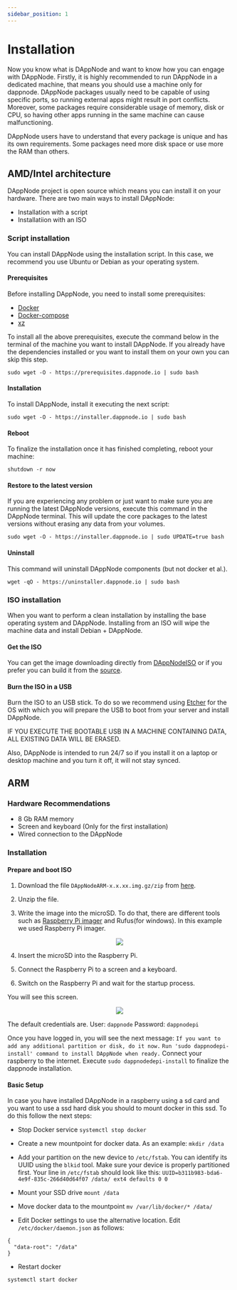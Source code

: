 ```yaml
---
sidebar_position: 1
---
```


# Installation

Now you know what is DAppNode and want to know how you can engage with DAppNode. Firstly, it is highly recommended to run DAppNode in a dedicated machine, that means you should use a machine only for dappnode. DAppNode packages usually need to be capable of using specific ports, so running external apps might result in port conflicts. Moreover, some packages require considerable usage of memory, disk or CPU, so having other apps running in the same machine can cause malfunctioning.

DAppNode users have to understand that every package is unique and has its own requirements. Some packages need more disk space or use more the RAM than others.

## AMD/Intel architecture

DAppNode project is open source which means you can install it on your hardware. There are two main ways to install DAppNode:

- Installation with a script
- Installatiion with an ISO

### Script installation

You can install DAppNode using the installation script. In this case, we recommend you use Ubuntu or Debian as your operating system.

#### Prerequisites

Before installing DAppNode, you need to install some prerequisites:

- [Docker](https://docs.docker.com/install/)
- [Docker-compose](https://docs.docker.com/compose/install/)
- [xz](https://tukaani.org/xz/)

To install all the above prerequisites, execute the command below in the terminal of the machine you want to install DAppNode. If you already have the dependencies installed or you want to install them on your own you can skip this step.

```
sudo wget -O - https://prerequisites.dappnode.io | sudo bash
```

#### Installation

To install DAppNode, install it executing the next script:

```
sudo wget -O - https://installer.dappnode.io | sudo bash
```

#### Reboot

To finalize the installation once it has finished completing, reboot your machine:

```
shutdown -r now
```

#### Restore to the latest version

If you are experiencing any problem or just want to make sure you are running the latest DAppNode versions, execute this command in the DAppNode terminal. This will update the core packages to the latest versions without erasing any data from your volumes.

```
sudo wget -O - https://installer.dappnode.io | sudo UPDATE=true bash
```

#### Uninstall

This command will uninstall DAppNode components (but not docker et al.).

```
wget -qO - https://uninstaller.dappnode.io | sudo bash
```

### ISO installation

When you want to perform a clean installation by installing the base operating system and DAppNode. Installing from an ISO will wipe the machine data and install Debian + DAppNode.

#### Get the ISO

You can get the image downloading directly from [DAppNodeISO](https://github.com/dappnode/DAppNode/releases) or if you prefer you can build it from the [source](https://github.com/dappnode/DAppNode#install-dappnode-with-iso).

#### Burn the ISO in a USB

Burn the ISO to an USB stick. To do so we recommend using [Etcher](https://www.balena.io/etcher/) for the OS with which you will prepare the USB to boot from your server and install DAppNode.

IF YOU EXECUTE THE BOOTABLE USB IN A MACHINE CONTAINING DATA, ALL EXISTING DATA WILL BE ERASED.

Also, DAppNode is intended to run 24/7 so if you install it on a laptop or desktop machine and you turn it off, it will not stay synced.

## ARM

### Hardware Recommendations

- 8 Gb RAM memory
- Screen and keyboard (Only for the first installation)
- Wired connection to the DAppNode

### Installation

#### Prepare and boot ISO

1. Download the file `DAppNodeARM-x.x.xx.img.gz/zip` from [here](https://github.com/dappnode/DAppNode/releases/tag/v0.2.39).

2. Unzip the file.

3. Write the image into the microSD. To do that, there are different tools such as [Raspberry Pi imager](https://www.raspberrypi.org/software/) and Rufus(for windows). In this example we used Raspberry Pi imager.

<p align="center">
    <img src="../../../../img/arm_installation_1.png"/>
</p>

4. Insert the microSD into the Raspberry Pi.

5. Connect the Raspberry Pi to a screen and a keyboard.

6. Switch on the Raspberry Pi and wait for the startup process.

You will see this screen.

<p align="center">
    <img src="../../../../img/arm_installation_2.jpeg"/>
</p>

The default credentials are.
User:
`dappnode`
Password:
`dappnodepi`

Once you have logged in, you will see the next message:
`If you want to add any additional partition or disk, do it now.`
`Run 'sudo dappnodepi-install' command to install DAppNode when ready.`
Connect your raspberry to the internet.
Execute `sudo dappnodedepi-install` to finalize the dappnode installation.

#### Basic Setup

In case you have installed DAppNode in a raspberry using a sd card and you want to use a ssd hard disk you should to mount docker in this ssd. To do this follow the next steps:

- Stop Docker service
  `systemctl stop docker`

- Create a new mountpoint for docker data. As an example:
  `mkdir /data`

- Add your partition on the new device to `/etc/fstab`. You can identify its UUID using the `blkid` tool. Make sure your device is properly partitioned first. Your line in `/etc/fstab` should look like this:
  `UUID=b311b983-bda6-4e9f-835c-266d40d64f07 /data/ ext4 defaults 0 0`

- Mount your SSD drive
  `mount /data`

- Move docker data to the mountpoint
  `mv /var/lib/docker/* /data/`

- Edit Docker settings to use the alternative location. Edit `/etc/docker/daemon.json` as follows:

```
{
  "data-root": "/data"
}
```

- Restart docker

`systemctl start docker`
